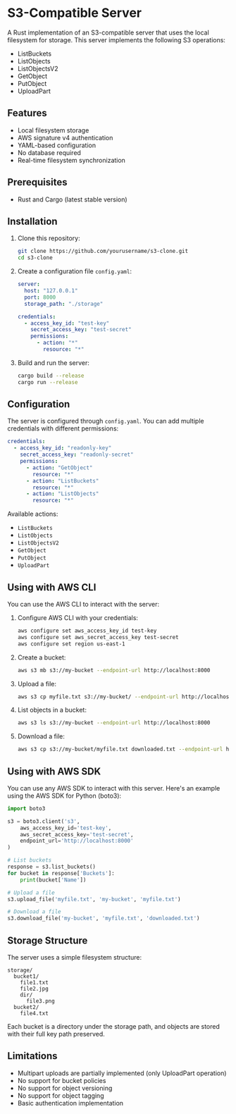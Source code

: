 # S3-Compatible Server

A Rust implementation of an S3-compatible server that uses the local filesystem for storage. This server implements the following S3 operations:

- ListBuckets
- ListObjects
- ListObjectsV2
- GetObject
- PutObject
- UploadPart

## Features

- Local filesystem storage
- AWS signature v4 authentication
- YAML-based configuration
- No database required
- Real-time filesystem synchronization

## Prerequisites

- Rust and Cargo (latest stable version)

## Installation

1. Clone this repository:
   ```bash
   git clone https://github.com/yourusername/s3-clone.git
   cd s3-clone
   ```

2. Create a configuration file `config.yaml`:
   ```yaml
   server:
     host: "127.0.0.1"
     port: 8000
     storage_path: "./storage"

   credentials:
     - access_key_id: "test-key"
       secret_access_key: "test-secret"
       permissions:
         - action: "*"
           resource: "*"
   ```

3. Build and run the server:
   ```bash
   cargo build --release
   cargo run --release
   ```

## Configuration

The server is configured through `config.yaml`. You can add multiple credentials with different permissions:

```yaml
credentials:
  - access_key_id: "readonly-key"
    secret_access_key: "readonly-secret"
    permissions:
      - action: "GetObject"
        resource: "*"
      - action: "ListBuckets"
        resource: "*"
      - action: "ListObjects"
        resource: "*"
```

Available actions:
- `ListBuckets`
- `ListObjects`
- `ListObjectsV2`
- `GetObject`
- `PutObject`
- `UploadPart`

## Using with AWS CLI

You can use the AWS CLI to interact with the server:

1. Configure AWS CLI with your credentials:
   ```bash
   aws configure set aws_access_key_id test-key
   aws configure set aws_secret_access_key test-secret
   aws configure set region us-east-1
   ```

2. Create a bucket:
   ```bash
   aws s3 mb s3://my-bucket --endpoint-url http://localhost:8000
   ```

3. Upload a file:
   ```bash
   aws s3 cp myfile.txt s3://my-bucket/ --endpoint-url http://localhost:8000
   ```

4. List objects in a bucket:
   ```bash
   aws s3 ls s3://my-bucket --endpoint-url http://localhost:8000
   ```

5. Download a file:
   ```bash
   aws s3 cp s3://my-bucket/myfile.txt downloaded.txt --endpoint-url http://localhost:8000
   ```

## Using with AWS SDK

You can use any AWS SDK to interact with this server. Here's an example using the AWS SDK for Python (boto3):

```python
import boto3

s3 = boto3.client('s3',
    aws_access_key_id='test-key',
    aws_secret_access_key='test-secret',
    endpoint_url='http://localhost:8000'
)

# List buckets
response = s3.list_buckets()
for bucket in response['Buckets']:
    print(bucket['Name'])

# Upload a file
s3.upload_file('myfile.txt', 'my-bucket', 'myfile.txt')

# Download a file
s3.download_file('my-bucket', 'myfile.txt', 'downloaded.txt')
```

## Storage Structure

The server uses a simple filesystem structure:

```
storage/
  bucket1/
    file1.txt
    file2.jpg
    dir/
      file3.png
  bucket2/
    file4.txt
```

Each bucket is a directory under the storage path, and objects are stored with their full key path preserved.

## Limitations

- Multipart uploads are partially implemented (only UploadPart operation)
- No support for bucket policies
- No support for object versioning
- No support for object tagging
- Basic authentication implementation
